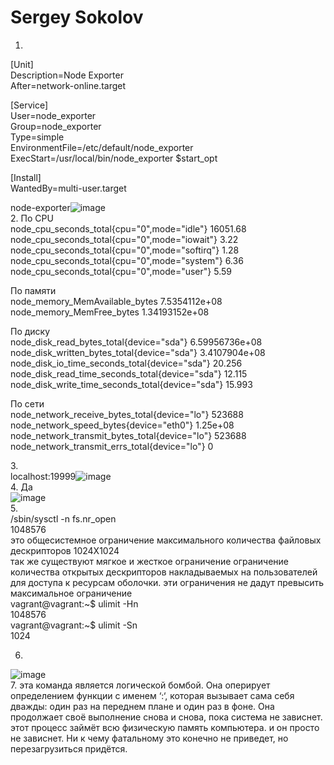 # Sergey Sokolov
1. 
[Unit]</br>
Description=Node Exporter</br>
After=network-online.target</br>

[Service]</br>
User=node_exporter</br>
Group=node_exporter</br>
Type=simple</br>
EnvironmentFile=/etc/default/node_exporter</br>
ExecStart=/usr/local/bin/node_exporter $start_opt</br>

[Install]</br>
WantedBy=multi-user.target</br>


node-exporter![image](https://user-images.githubusercontent.com/93119897/151541100-57c45a1e-469a-4027-acab-a349e5de923d.png)
 </br>
 2. По CPU </br>
node_cpu_seconds_total{cpu="0",mode="idle"} 16051.68</br>
node_cpu_seconds_total{cpu="0",mode="iowait"} 3.22</br>
node_cpu_seconds_total{cpu="0",mode="softirq"} 1.28</br>
node_cpu_seconds_total{cpu="0",mode="system"} 6.36</br>
node_cpu_seconds_total{cpu="0",mode="user"} 5.59</br>
 
 По памяти </br>
 node_memory_MemAvailable_bytes 7.5354112e+08</br>
 node_memory_MemFree_bytes 1.34193152e+08</br>

По диску</br>
node_disk_read_bytes_total{device="sda"} 6.59956736e+08</br>
node_disk_written_bytes_total{device="sda"} 3.4107904e+08</br>
node_disk_io_time_seconds_total{device="sda"} 20.256</br>
node_disk_read_time_seconds_total{device="sda"} 12.115</br>
node_disk_write_time_seconds_total{device="sda"} 15.993</br>

По сети</br>
node_network_receive_bytes_total{device="lo"} 523688</br>
node_network_speed_bytes{device="eth0"} 1.25e+08</br>
node_network_transmit_bytes_total{device="lo"} 523688</br>
node_network_transmit_errs_total{device="lo"} 0</br>

3.</br>
localhost:19999![image](https://user-images.githubusercontent.com/93119897/151656707-6d70432d-0d0f-4529-91e8-f16d462fa22e.png)</br>
4. Да </br>
![image](https://user-images.githubusercontent.com/93119897/151657660-ad3bcb8e-f511-4abf-a4b5-861764c16260.png)</br>
5. </br>
/sbin/sysctl -n fs.nr_open</br>
1048576</br>
это общесистемное ограничение максимального количества файловых дескрипторов 1024Х1024</br>
так же существуют мягкое и жесткое ограничение ограничение количества открытых дескрипторов накладываемых на пользователей для доступа к ресурсам оболочки. эти ограничения не дадут превысить максимальное ограничение</br>
vagrant@vagrant:~$ ulimit -Hn</br>
1048576</br>
vagrant@vagrant:~$ ulimit -Sn</br>
1024</br>

6. </br>
![image](https://user-images.githubusercontent.com/93119897/151662778-3608ccba-ac75-4c3f-824d-586e06b2890c.png)</br>
7. эта команда является логической бомбой. Она оперирует определением функции с именем ‘:‘, которая вызывает сама себя дважды: один раз на переднем плане и один раз в фоне. Она продолжает своё выполнение снова и снова, пока система не зависнет. этот процесс  займёт всю физическую память компьютера. и он просто не зависнет. Ни к чему фатальному это конечно не приведет, но перезагрузиться придётся.


